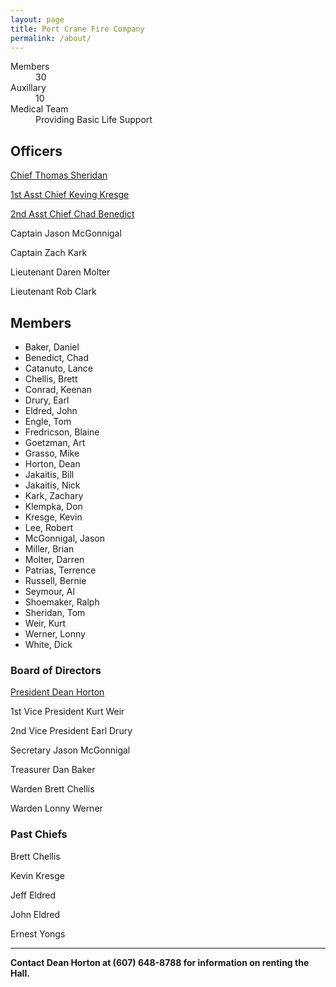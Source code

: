 ```yaml
---
layout: page
title: Port Crane Fire Company
permalink: /about/
---
```


<dl class="dl-horizontal">
	<dt>Members</dt>
	<dd>30</dd>
	<dt>Auxillary</dt>
	<dd>10</dd>
	<dt>Medical Team</dt>
	<dd>Providing Basic Life Support</dd>
</dl>

## Officers
[Chief Thomas Sheridan](mailto:chief@portcranefire.com)

[1st Asst Chief Keving Kresge](mailto:chief37a@portcranefire.com)

[2nd Asst Chief Chad Benedict](mailto:chief37b@portcranefire.com)

Captain Jason McGonnigal

Captain Zach Kark

Lieutenant Daren Molter

Lieutenant Rob Clark

## Members
<ul class="list-inline">
	<li>Baker, Daniel</li>
	<li>Benedict, Chad</li>
	<li>Catanuto, Lance</li>
	<li>Chellis, Brett</li>
	<li>Conrad, Keenan</li>
	<li>Drury, Earl</li>
	<li>Eldred, John</li>
	<li>Engle, Tom</li>
	<li>Fredricson, Blaine</li>
	<li>Goetzman, Art</li>
	<li>Grasso, Mike</li>
	<li>Horton, Dean</li>
	<li>Jakaitis, Bill</li>
	<li>Jakaitis, Nick</li>
	<li>Kark, Zachary</li>
	<li>Klempka, Don</li>
	<li>Kresge, Kevin</li>
	<li>Lee, Robert</li>
	<li>McGonnigal, Jason</li>
	<li>Miller, Brian</li>
	<li>Molter, Darren</li>
	<li>Patrias, Terrence</li>
	<li>Russell, Bernie</li>
	<li>Seymour, Al</li>
	<li>Shoemaker, Ralph</li>
	<li>Sheridan, Tom</li>
	<li>Weir, Kurt</li>
	<li>Werner, Lonny</li>
	<li>White, Dick</li>
</ul>

### Board of Directors
[President Dean Horton](mailto:EMS37@portcranefire.com)

1st Vice President Kurt Weir

2nd Vice President Earl Drury

Secretary Jason McGonnigal

Treasurer Dan Baker

Warden Brett Chellis

Warden Lonny Werner

### Past Chiefs
Brett Chellis

Kevin Kresge

Jeff Eldred

John Eldred

Ernest Yongs

<hr>
<strong>Contact Dean Horton at (607) 648-8788 for information on renting the Hall.</strong>